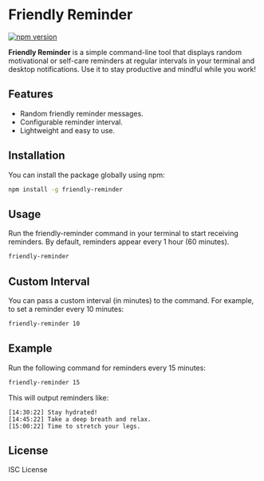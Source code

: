 # Friendly Reminder

[![npm version](https://badge.fury.io/js/friendly-reminder.svg)](https://www.npmjs.com/package/friendly-reminder)

**Friendly Reminder** is a simple command-line tool that displays random motivational or self-care reminders at regular intervals in your terminal and desktop notifications. Use it to stay productive and mindful while you work!

## Features

- Random friendly reminder messages.
- Configurable reminder interval.
- Lightweight and easy to use.

## Installation

You can install the package globally using npm:

```bash
npm install -g friendly-reminder
```

## Usage
Run the friendly-reminder command in your terminal to start receiving reminders. By default, reminders appear every 1 hour (60 minutes).

```bash
friendly-reminder
```

## Custom Interval
You can pass a custom interval (in minutes) to the command. For example, to set a reminder every 10 minutes:

```bash
friendly-reminder 10
```

## Example
Run the following command for reminders every 15 minutes:

```bash
friendly-reminder 15
```

This will output reminders like:
```
[14:30:22] Stay hydrated!
[14:45:22] Take a deep breath and relax.
[15:00:22] Time to stretch your legs.
```

## License
ISC License
